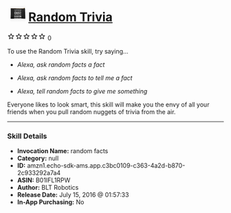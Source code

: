 # &nbsp;<img src="skill_icon" alt="Random Trivia icon" width="36"> [Random Trivia](http://alexa.amazon.com/#skills/amzn1.echo-sdk-ams.app.c3bc0109-c363-4a2d-b870-2c933292a7a4)
![0 stars](../../images/ic_star_border_black_18dp_1x.png)![0 stars](../../images/ic_star_border_black_18dp_1x.png)![0 stars](../../images/ic_star_border_black_18dp_1x.png)![0 stars](../../images/ic_star_border_black_18dp_1x.png)![0 stars](../../images/ic_star_border_black_18dp_1x.png) 0

To use the Random Trivia skill, try saying...

* *Alexa, ask random facts a fact*

* *Alexa, ask random facts to tell me a fact*

* *Alexa, tell random facts to give me something*

Everyone likes to look smart, this skill will make you the envy of all your friends when you pull random nuggets of trivia from the air.

***

### Skill Details

* **Invocation Name:** random facts
* **Category:** null
* **ID:** amzn1.echo-sdk-ams.app.c3bc0109-c363-4a2d-b870-2c933292a7a4
* **ASIN:** B01IFL1RPW
* **Author:** BLT Robotics
* **Release Date:** July 15, 2016 @ 01:57:33
* **In-App Purchasing:** No
